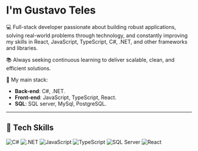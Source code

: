 #  I'm Gustavo Teles  

💻 Full-stack developer passionate about building robust applications, solving real-world problems through technology, and constantly improving my skills in React, JavaScript, TypeScript, C#, .NET, and other frameworks and libraries.

📚 Always seeking continuous learning to deliver scalable, clean, and efficient solutions.

🚀 My main stack:  
- **Back-end**: C#, .NET.  
- **Front-end**: JavaScript, TypeScript, React.
- **SQL**: SQL server, MySql, PostgreSQL.
  
---

## 🔧 Tech Skills 

![C#](https://img.shields.io/badge/C%23-239120?style=for-the-badge&logo=c-sharp&logoColor=white) 
![.NET](https://img.shields.io/badge/.NET-512BD4?style=for-the-badge&logo=dotnet&logoColor=white) 
![JavaScript](https://img.shields.io/badge/JavaScript-F7DF1E?style=for-the-badge&logo=javascript&logoColor=black) 
![TypeScript](https://img.shields.io/badge/TypeScript-3178C6?style=for-the-badge&logo=typescript&logoColor=white) 
![SQL Server](https://img.shields.io/badge/SQL%20Server-CC2927?style=for-the-badge&logo=microsoftsqlserver&logoColor=white) 
![React](https://img.shields.io/badge/React-20232A?style=for-the-badge&logo=react&logoColor=61DAFB)  


